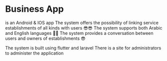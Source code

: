 # Business App

is an Android & IOS app 
The system offers the possibility of linking service establishments of all kinds with users 😎😎
The system supports both Arabic and English languages 🤩😉
The system provides a conversation between users and owners of establishments 😎

The system is built using flutter and laravel
There is a site for administrators to administer the application



